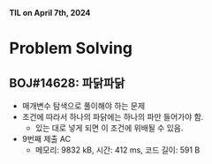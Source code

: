 **TIL on April 7th, 2024**

# Problem Solving
## BOJ#14628: 파닭파닭
* 매개변수 탐색으로 풀이해야 하는 문제
* 조건에 따라서 하나의 파닭에는 하나의 파만 들어가야 함.
    - 있는 대로 넣게 되면 이 조건에 위배될 수 있음.
* 9번째 제출 AC
    - 메모리: 9832 kB, 시간: 412 ms, 코드 길이: 591 B
